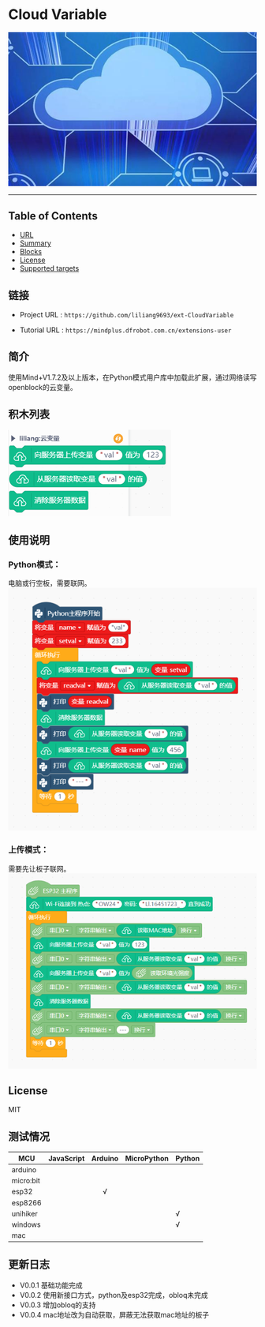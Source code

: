 # Cloud Variable


![](./python/_images/featured.png)

---------------------------------------------------------

## Table of Contents

* [URL](#url)
* [Summary](#summary)
* [Blocks](#blocks)
* [License](#license)
* [Supported targets](#Supportedtargets)

## 链接
* Project URL : ```https://github.com/liliang9693/ext-CloudVariable```

* Tutorial URL : ```https://mindplus.dfrobot.com.cn/extensions-user```

    

## 简介
使用Mind+V1.7.2及以上版本，在Python模式用户库中加载此扩展，通过网络读写openblock的云变量。

## 积木列表

![](./python/_images/blocks.png)



## 使用说明
### Python模式：
电脑或行空板，需要联网。  
![](./python/_images/examples.png)

### 上传模式：
需要先让板子联网。
![](./arduinoC/_images/example.png)

## License

MIT

## 测试情况

MCU                | JavaScript    | Arduino   | MicroPython    | Python 
------------------ | :----------: | :----------: | :---------: | -----
arduino        |             |              |             | 
micro:bit        |             |              |             | 
esp32        |             |       √       |             | 
esp8266        |             |              |             | 
unihiker        |             |              |             | √
windows        |             |              |             | √
mac        |             |              |             | 

## 更新日志

* V0.0.1  基础功能完成
* V0.0.2  使用新接口方式，python及esp32完成，obloq未完成
* V0.0.3  增加obloq的支持
* V0.0.4  mac地址改为自动获取，屏蔽无法获取mac地址的板子

